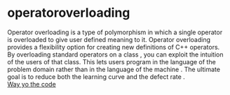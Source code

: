 # operatoroverloading
Operator overloading is a type of polymorphism in which a single operator is overloaded to give user defined meaning to it. Operator overloading provides a flexibility option for creating new definitions of C++ operators. 
By overloading standard operators on a class , you can exploit the intuition of the users of that class. This lets users program in the language of the problem domain rather than in the language of the machine .
The ultimate goal is to reduce both the learning curve and the defect rate .<br/>
[Way yo the code](https://github.com/ASTHA193/operatoroverloading/blob/master/operatoroverloading)
